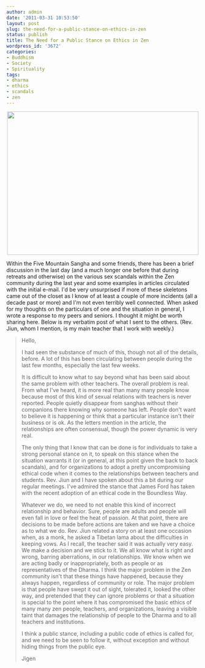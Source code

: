 ```yaml
---
author: admin
date: '2011-03-31 10:53:50'
layout: post
slug: the-need-for-a-public-stance-on-ethics-in-zen
status: publish
title: The Need for a Public Stance on Ethics in Zen
wordpress_id: '3672'
categories:
- Buddhism
- Society
- Spirituality
tags:
- dharma
- ethics
- scandals
- zen
---
```

<p style="text-align:center"><a href="http://www.flickr.com/photos/albill/5483918460/" title="Untitled by albill, on Flickr"><img src="https://farm6.static.flickr.com/5291/5483918460_b8d384778f.jpg" width="500" height="375" alt=""></a></p>
Within the Five Mountain Sangha and some friends, there has been a brief discussion in the last day (and a much longer one before that during retreats and otherwise) on the various sex scandals within the Zen community during the last year and some examples in articles circulated with the initial e-mail. I'd be very unsurprised if more of these skeletons came out of the closet as I know of at least a couple of more incidents (all a decade past or more) and I'm not even terribly well connected. When asked for my thoughts on the particulars of one and the situation in general, I wrote a response to my peers and seniors. I thought it might be worth sharing here. Below is my verbatim post of what I sent to the others. (Rev. Jiun, whom I mention, is my main teacher that I work with weekly.)

> Hello,
> 
> I had seen the substance of much of this, though not all of the details, before. A lot of this has been circulating between people during the last few months, especially the last few weeks.
> 
> It is difficult to know what to say beyond what has been said about the same problem with other teachers. The overall problem is real. From what I've heard, it is more real than many many people know because most of this kind of sexual relations with teachers is never reported. People quietly disappear from sanghas without their companions there knowing why someone has left. People don't want to believe it is happening or think that a particular instance isn't their business or is ok. As the letters mention in the article, the relationships are often consensual, though the power dynamic is very real. 
> 
> The only thing that I know that can be done is for individuals to take a strong personal stance on it, to speak on this stance when the situation warrants it (or in general, at this point given the back to back scandals), and for organizations to adopt a pretty uncompromising ethical code when it comes to the relationships between teachers and students. Rev. Jiun and I have spoken about this a bit during our regular meetings. I've admired the stance that James Ford has taken with the recent adoption of an ethical code in the Boundless Way.
> 
> Whatever we do, we need to not enable this kind of incorrect relationship and behavior. Sure, people are adults and people will even fall in love or feel the heat of passion. At that point, there are decisions to be made before actions are taken and we have a choice as to what we do. Rev. Jiun related a story on at least one occasion when, as a monk, he asked a Tibetan lama about the difficulties in keeping vows. As I recall, the teacher said it was actually very easy. We make a decision and we stick to it. We all know what is right and wrong, barring aberrations, in our relationships. We know when we are acting badly or inappropriately, both as people or as representatives of the Dharma. I think the major problem in the Zen community isn't that these things have happened, because they always happen, regardless of community or role. The major problem is that people have swept it out of sight, tolerated it, looked the other way, and pretended that they can ignore problems or that a situation is special to the point where it has compromised the basic ethics of many many zen people, teachers, and organizations, leaving a visible taint that damages the relationship of people to the Dharma and to all teachers and institutions.
> 
> I think a public stance, including a public code of ethics is called for, and we need to be seen to follow it, without exception and without hiding things from the public eye.
> 
>  Jigen
